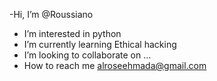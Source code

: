-Hi, I’m @Roussiano
- I’m interested in python
- I’m currently learning Ethical hacking
- I’m looking to collaborate on ...
- How to reach me alroseehmada@gmail.com

<!---
Roussiano/Roussiano is a ✨ special ✨ repository because its `README.md` (this file) appears on your GitHub profile.
You can click the Preview link to take a look at your changes.
--->
